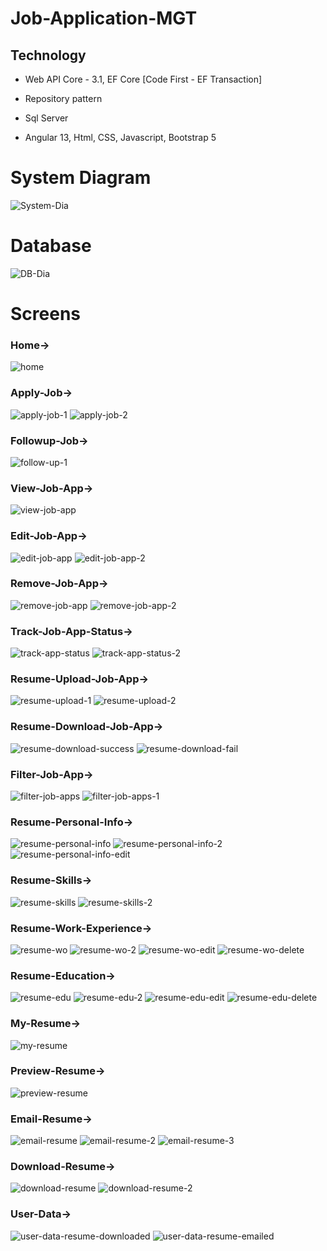 # Job-Application-MGT

Technology
----------
- Web API Core - 3.1, EF Core [Code First - EF Transaction]

- Repository pattern

- Sql Server

- Angular 13, Html, CSS, Javascript, Bootstrap 5


# System Diagram

![System-Dia](https://user-images.githubusercontent.com/26190114/220986723-f4080e0f-19f7-41d9-afbf-3e9d299b43fe.png)


# Database

![DB-Dia](https://user-images.githubusercontent.com/26190114/220971852-ce190600-b3a7-41d2-af06-adf2c22f3712.PNG)

# Screens

### Home->
![home](https://user-images.githubusercontent.com/26190114/230171086-c8f55c23-de9a-4480-b597-52c443085f1a.PNG)

### Apply-Job->
![apply-job-1](https://user-images.githubusercontent.com/26190114/230171260-35356f7a-7d4f-419f-a822-b5b24f5e1998.PNG)
![apply-job-2](https://user-images.githubusercontent.com/26190114/230171273-6bfb0791-153c-400d-9752-25ce273ccaaa.PNG)

### Followup-Job->
![follow-up-1](https://user-images.githubusercontent.com/26190114/230171455-af7a7bdf-19c6-460b-b75e-6e9713dd409b.PNG)

### View-Job-App->
![view-job-app](https://user-images.githubusercontent.com/26190114/230171658-79503657-d06a-492d-84fb-c32d4102ef47.PNG)

### Edit-Job-App->
![edit-job-app](https://user-images.githubusercontent.com/26190114/230171764-ecc14274-e17c-471d-81c5-81443dab5d97.PNG)
![edit-job-app-2](https://user-images.githubusercontent.com/26190114/230171796-ce7a8f87-84d6-4579-a1fb-552b5409f730.PNG)

### Remove-Job-App->
![remove-job-app](https://user-images.githubusercontent.com/26190114/230171906-4b1ebf55-6d11-4409-85a5-1a8cd2a6cc08.PNG)
![remove-job-app-2](https://user-images.githubusercontent.com/26190114/230171925-0d9dd8b7-a133-49af-b21d-2301c0b992cc.PNG)

### Track-Job-App-Status->
![track-app-status](https://user-images.githubusercontent.com/26190114/230172160-e87ecccd-b7cd-425a-8c3e-a53f81d5c7a2.PNG)
![track-app-status-2](https://user-images.githubusercontent.com/26190114/230172207-e9ae631d-1867-4866-88b2-edbddaee4169.PNG)

### Resume-Upload-Job-App->
![resume-upload-1](https://user-images.githubusercontent.com/26190114/230172323-aa2894d7-8aab-4460-9738-bbaabbd198de.PNG)
![resume-upload-2](https://user-images.githubusercontent.com/26190114/230172411-cc3427a5-f0df-43c5-986b-c20ced85a468.PNG)

### Resume-Download-Job-App->
![resume-download-success](https://user-images.githubusercontent.com/26190114/230172558-d8341688-e245-4437-9c9d-aac73ab734f5.PNG)
![resume-download-fail](https://user-images.githubusercontent.com/26190114/230172602-3137c16e-dff7-469c-85f2-8c4184072b38.PNG)

### Filter-Job-App->
![filter-job-apps](https://user-images.githubusercontent.com/26190114/230172700-70d17318-8c34-49d9-b9dd-a0c4c4e3948c.PNG)
![filter-job-apps-1](https://user-images.githubusercontent.com/26190114/230172710-44593937-4b99-463b-a3b9-c06fcb62824a.PNG)

### Resume-Personal-Info->
![resume-personal-info](https://user-images.githubusercontent.com/26190114/230172874-40ff32a8-a4c8-4683-a1a2-716ecabf0c78.PNG)
![resume-personal-info-2](https://user-images.githubusercontent.com/26190114/230172884-a2ed10b9-f69c-429c-bce4-2c1332bd3f4a.PNG)
![resume-personal-info-edit](https://user-images.githubusercontent.com/26190114/230172941-ea572989-aa44-4759-ab44-52b54e254af1.PNG)

### Resume-Skills->
![resume-skills](https://user-images.githubusercontent.com/26190114/230173021-17091f61-ea57-49b0-b6be-468139561cc1.PNG)
![resume-skills-2](https://user-images.githubusercontent.com/26190114/230173032-cb2ad642-1b5b-451f-a0d4-127434dbf952.PNG)

### Resume-Work-Experience->
![resume-wo](https://user-images.githubusercontent.com/26190114/230173136-f3e3da7d-8074-4431-a1da-d91058f769a9.PNG)
![resume-wo-2](https://user-images.githubusercontent.com/26190114/230173159-b7392e01-867d-4805-98c3-dc72689ef272.PNG)
![resume-wo-edit](https://user-images.githubusercontent.com/26190114/230173180-d80940f4-41fe-4e7e-9c57-4dd80def9848.PNG)
![resume-wo-delete](https://user-images.githubusercontent.com/26190114/230173196-014f6100-a3ae-428c-8077-6333dfcc8f4a.PNG)

### Resume-Education->
![resume-edu](https://user-images.githubusercontent.com/26190114/230173254-733d6e93-3e32-4ab0-bb7f-6343d7954ace.PNG)
![resume-edu-2](https://user-images.githubusercontent.com/26190114/230173264-4fd73607-6875-4447-9472-133dc8b36d2d.PNG)
![resume-edu-edit](https://user-images.githubusercontent.com/26190114/230173274-99e84e22-71b0-4001-a695-088a90a747d9.PNG)
![resume-edu-delete](https://user-images.githubusercontent.com/26190114/230173283-d86ed545-6bc5-41ec-aa4b-3a570f68a3f8.PNG)

### My-Resume->
![my-resume](https://user-images.githubusercontent.com/26190114/230173360-e26a799f-0952-4ff6-b3bf-c0c9c315cdd2.PNG)

### Preview-Resume->
![preview-resume](https://user-images.githubusercontent.com/26190114/230173413-821ae9df-ef95-4dd0-bc35-8625a9b46d83.PNG)

### Email-Resume->
![email-resume](https://user-images.githubusercontent.com/26190114/230173467-4269210a-6df4-47a1-92ae-c739f9d8cccd.PNG)
![email-resume-2](https://user-images.githubusercontent.com/26190114/230173505-eee9ee85-c9b9-4b90-a82f-b4f25929180b.PNG)
![email-resume-3](https://user-images.githubusercontent.com/26190114/230173516-5251925c-ee11-4784-8d5c-45171799f1ed.PNG)

### Download-Resume->
![download-resume](https://user-images.githubusercontent.com/26190114/230173622-4951fc9c-4b0d-4ad0-83ac-07bcf1c9de7b.PNG)
![download-resume-2](https://user-images.githubusercontent.com/26190114/230173631-5567fd85-5d62-4438-8393-3e190514df88.PNG)

### User-Data->
![user-data-resume-downloaded](https://user-images.githubusercontent.com/26190114/230173693-c1e9c365-0a67-491b-b177-d9123b2a306c.PNG)
![user-data-resume-emailed](https://user-images.githubusercontent.com/26190114/230176956-dd383722-32c3-44f5-86a8-9afa645dab9f.PNG)

